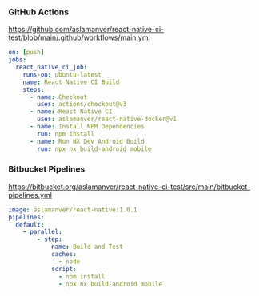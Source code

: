 ### GitHub Actions
https://github.com/aslamanver/react-native-ci-test/blob/main/.github/workflows/main.yml

```yml
on: [push]
jobs:
  react_native_ci_job:
    runs-on: ubuntu-latest
    name: React Native CI Build
    steps:
      - name: Checkout
        uses: actions/checkout@v3
      - name: React Native CI
        uses: aslamanver/react-native-docker@v1
      - name: Install NPM Dependencies
        run: npm install
      - name: Run NX Dev Android Build
        run: npx nx build-android mobile
```

### Bitbucket Pipelines
https://bitbucket.org/aslamanver/react-native-ci-test/src/main/bitbucket-pipelines.yml

```yml
image: aslamanver/react-native:1.0.1
pipelines:
  default:
    - parallel:
        - step:
            name: Build and Test
            caches:
              - node
            script:
              - npm install
              - npx nx build-android mobile

```
